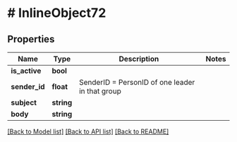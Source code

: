 # # InlineObject72

## Properties

Name | Type | Description | Notes
------------ | ------------- | ------------- | -------------
**is_active** | **bool** |  |
**sender_id** | **float** | SenderID &#x3D; PersonID of one leader in that group |
**subject** | **string** |  |
**body** | **string** |  |

[[Back to Model list]](../../README.md#models) [[Back to API list]](../../README.md#endpoints) [[Back to README]](../../README.md)
